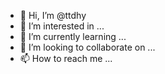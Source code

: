 - 👋 Hi, I’m @ttdhy
- 👀 I’m interested in ...
- 🌱 I’m currently learning ...
- 💞️ I’m looking to collaborate on ...
- 📫 How to reach me ...

<!---
ttdhy/ttdhy is a ✨ special ✨ repository because its `README.md` (this file) appears on your GitHub profile.
You can click the Preview link to take a look at your changes.
--->
